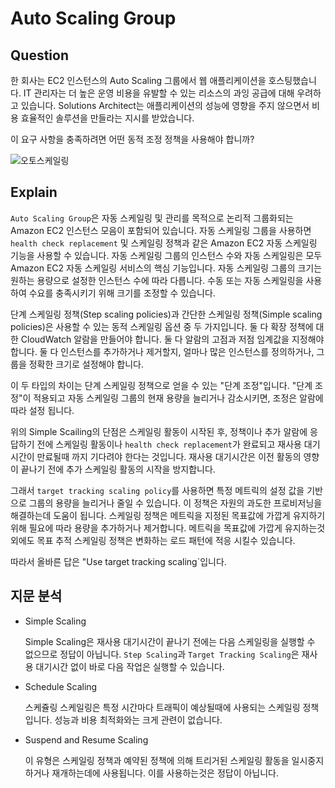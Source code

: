 # Auto Scaling Group

## Question

한 회사는 EC2 인스턴스의 Auto Scaling 그룹에서 웹 애플리케이션을 호스팅했습니다.
IT 관리자는 더 높은 운영 비용을 유발할 수 있는 리소스의 과잉 공급에 대해 우려하고 있습니다.
Solutions Architect는 애플리케이션의 성능에 영향을 주지 않으면서 비용 효율적인 솔루션을 만들라는 지시를 받았습니다.

이 요구 사항을 충족하려면 어떤 동적 조정 정책을 사용해야 합니까?

![오토스케일링](https://user-images.githubusercontent.com/39899731/194977906-7fd401f2-2bb2-43f8-9fe1-54daf46e1c9d.png)

## Explain

`Auto Scaling Group`은 자동 스케일링 및 관리를 목적으로 논리적 그룹화되는 Amazon EC2 인스턴스 모음이 포함되어 있습니다.
자동 스케일링 그룹을 사용하면 `health check replacement` 및 스케일링 정책과 같은 Amazon EC2 자동 스케일링 기능을 사용할 수 있습니다.
자동 스케일링 그룹의 인스턴스 수와 자동 스케일링은 모두 Amazon EC2 자동 스케일링 서비스의 핵심 기능입니다.
자동 스케일링 그룹의 크기는 원하는 용량으로 설정한 인스턴스 수에 따라 다릅니다. 수동 또는 자동 스케일링을 사용하여 수요를 충족시키기 위해 크기를 조정할 수 있습니다.

단계 스케일링 정책(Step scaling policies)과 간단한 스케일링 정책(Simple scaling policies)은 사용할 수 있는 동적 스케일링 옵션 중 두 가지입니다.
둘 다 확장 정책에 대한 CloudWatch 알람을 만들어야 합니다.
둘 다 알람의 고점과 저점 임계값을 지정해야 합니다.
둘 다 인스턴스를 추가하거나 제거할지, 얼마나 많은 인스턴스를 정의하거나, 그룹을 정확한 크기로 설정해야 합니다.

이 두 타입의 차이는 단계 스케일링 정책으로 얻을 수 있는 "단계 조정"입니다.
"단계 조정"이 적용되고 자동 스케일링 그룹의 현재 용량을 늘리거나 감소시키면, 조정은 알람에 따라 설정 됩니다.

위의 Simple Scailing의 단점은 스케일링 활동이 시작된 후, 정책이나 추가 알람에 응답하기 전에 스케일링 활동이나 `health check replacement`가 완료되고 재사용 대기시간이 만료될때 까지 기다려야 한다는 것입니다.
재사용 대기시간은 이전 활동의 영향이 끝나기 전에 추가 스케일링 활동의 시작을 방지합니다.

그래서 `target tracking scaling policy`를 사용하면 특정 메트릭의 설정 값을 기반으로 그룹의 용량을 늘리거나 줄일 수 있습니다.
이 정책은 자원의 과도한 프로비저닝을 해결하는데 도움이 됩니다.
스케일링 정책은 메트릭을 지정된 목표값에 가깝게 유지하기 위해 필요에 따라 용량을 추가하거나 제거합니다.
메트릭을 목표값에 가깝게 유지하는것 외에도 목표 추적 스케일링 정책은 변화하는 로드 패턴에 적응 시킬수 있습니다.

따라서 올바른 답은 "Use target tracking scaling`입니다.

## 지문 분석

- Simple Scaling

  Simple Scaling은 재사용 대기시간이 끝나기 전에는 다음 스케일링을 실행할 수 없으므로 정답이 아닙니다.
  `Step Scaling`과 `Target Tracking Scaling`은 재사용 대기시간 없이 바로 다음 작업은 실행할 수 있습니다.

- Schedule Scaling

  스케쥴링 스케일링은 특정 시간마다 트래픽이 예상될때에 사용되는 스케일링 정책입니다.
  성능과 비용 최적화와는 크게 관련이 없습니다.

- Suspend and Resume Scaling

  이 유형은 스케일링 정책과 예약된 정책에 의해 트리거된 스케일링 활동을 일시중지하거나 재개하는데에 사용됩니다.
  이를 사용하는것은 정답이 아닙니다.
